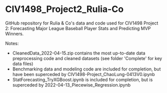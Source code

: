 # CIV1498_Project2_Rulia-Co

GitHub repository for Rulia & Co's data and code used for CIV1498 Project 2: Forecasting Major League Baseball Player Stats and Predicting MVP Winners.

Notes:
- CleanedData_2022-04-15.zip contains the most up-to-date data preprocessing code and cleaned datasets (see folder 'Complete' for key data files)
- Benchmarking data and modeling code are included for completion, but have been superceded by CIV1498-Project_ChaoLung-0413V0.ipynb
- StatForecasting_TryXGBoost.ipynb is included for completion, but is superceded by 2022-04-13_Piecewise_Regression.ipynb
